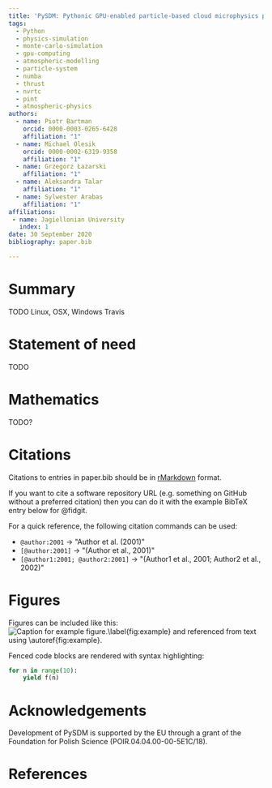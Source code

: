 ```yaml
---
title: 'PySDM: Pythonic GPU-enabled particle-based cloud microphysics package'
tags:
  - Python
  - physics-simulation 
  - monte-carlo-simulation 
  - gpu-computing 
  - atmospheric-modelling 
  - particle-system 
  - numba 
  - thrust 
  - nvrtc 
  - pint 
  - atmospheric-physics
authors:
  - name: Piotr Bartman
    orcid: 0000-0003-0265-6428
    affiliation: "1"
  - name: Michael Olesik
    orcid: 0000-0002-6319-9358
    affiliation: "1"
  - name: Grzegorz Łazarski
    affiliation: "1"
  - name: Aleksandra Talar
    affiliation: "1"
  - name: Sylwester Arabas
    affiliation: "1"
affiliations:
 - name: Jagiellonian University
   index: 1
date: 30 September 2020
bibliography: paper.bib

---
```


# Summary

TODO
Linux, OSX, Windows
Travis

# Statement of need 

TODO

# Mathematics

TODO?

# Citations

Citations to entries in paper.bib should be in
[rMarkdown](http://rmarkdown.rstudio.com/authoring_bibliographies_and_citations.html)
format.

If you want to cite a software repository URL (e.g. something on GitHub without a preferred
citation) then you can do it with the example BibTeX entry below for @fidgit.

For a quick reference, the following citation commands can be used:
- `@author:2001`  ->  "Author et al. (2001)"
- `[@author:2001]` -> "(Author et al., 2001)"
- `[@author1:2001; @author2:2001]` -> "(Author1 et al., 2001; Author2 et al., 2002)"

# Figures

Figures can be included like this:
![Caption for example figure.\label{fig:example}](figure.png)
and referenced from text using \autoref{fig:example}.

Fenced code blocks are rendered with syntax highlighting:
```python
for n in range(10):
    yield f(n)
```	

# Acknowledgements

Development of PySDM is supported by the EU through a grant of the Foundation for Polish Science (POIR.04.04.00-00-5E1C/18).

# References